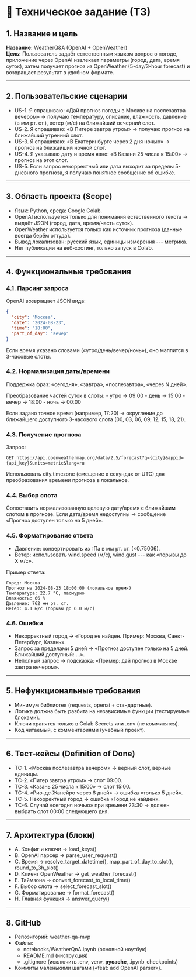 # 📄 Техническое задание (ТЗ)

## 1. Название и цель

**Название:** WeatherQ&A (OpenAI + OpenWeather)\
**Цель:** Пользователь задаёт естественным языком вопрос о погоде,
приложение через OpenAI извлекает параметры (город, дата, время суток),
затем получает прогноз из OpenWeather (5-day/3-hour forecast) и
возвращает результат в удобном формате.

------------------------------------------------------------------------

## 2. Пользовательские сценарии

-   US-1. Я спрашиваю: «Дай прогноз погоды в Москве на послезавтра
    вечером» → получаю температуру, описание, влажность, давление (в мм
    рт. ст.), ветер (м/с) на ближайший вечерний слот.
-   US-2. Я спрашиваю: «В Питере завтра утром» → получаю прогноз на
    ближайший утренний слот.
-   US-3. Я спрашиваю: «В Екатеринбурге через 2 дня ночью» → прогноз на
    ближайший ночной слот.
-   US-4. Я указываю дату и время явно: «В Казани 25 числа к 15:00» →
    прогноз на этот слот.
-   US-5. Если запрос некорректный или дата выходит за пределы
    5-дневного прогноза, я получаю понятное сообщение об ошибке.

------------------------------------------------------------------------

## 3. Область проекта (Scope)

-   Язык: Python, среда: Google Colab.
-   OpenAI используется только для понимания естественного текста →
    выдаёт JSON (город, дата, время/часть суток).
-   OpenWeather используется только как источник прогноза (данные всегда
    берём оттуда).
-   Вывод локализован: русский язык, единицы измерения --- метрика.
-   Нет публикации на веб-хостинг, только запуск в Colab.

------------------------------------------------------------------------

## 4. Функциональные требования

### 4.1. Парсинг запроса

OpenAI возвращает JSON вида:

``` json
{
  "city": "Москва",
  "date": "2024-08-23",
  "time": "18:00",
  "part_of_day": "вечер"
}
```

Если время указано словами («утро/день/вечер/ночь»), оно маппится в
3-часовые слоты.

### 4.2. Нормализация даты/времени

Поддержка фраз: «сегодня», «завтра», «послезавтра», «через N дней».

Преобразование частей суток в слоты: - утро → 09:00 - день → 15:00 -
вечер → 18:00 - ночь → 00:00

Если задано точное время (например, 17:20) → округление до ближайшего
доступного 3-часового слота (00, 03, 06, 09, 12, 15, 18, 21).

### 4.3. Получение прогноза

Запрос:

    GET https://api.openweathermap.org/data/2.5/forecast?q={city}&appid={api_key}&units=metric&lang=ru

Использовать city.timezone (смещение в секундах от UTC) для
преобразования времени прогноза в локальное.

### 4.4. Выбор слота

Сопоставить нормализованную целевую дату/время с ближайшим слотом в
прогнозе. Если дата/время недоступны → сообщение «Прогноз доступен
только на 5 дней».

### 4.5. Форматирование ответа

-   Давление: конвертировать из гПа в мм рт. ст. (×0.75006).
-   Ветер: использовать wind.speed (м/с), wind.gust --- как «порывы до X
    м/с».

Пример ответа:

    Город: Москва
    Прогноз на 2024-08-23 18:00:00 (локальное время)
    Температура: 22.7 °C, пасмурно
    Влажность: 66 %
    Давление: 762 мм рт. ст.
    Ветер: 4.1 м/с (порывы до 6.0 м/с)

### 4.6. Ошибки

-   Некорректный город → «Город не найден. Пример: Москва,
    Санкт-Петербург, Казань».
-   Запрос за пределами 5 дней → «Прогноз доступен только на 5 дней.
    Ближайший доступный: ...».
-   Неполный запрос → подсказка: «Пример: дай прогноз в Москве завтра
    вечером».

------------------------------------------------------------------------

## 5. Нефункциональные требования

-   Минимум библиотек (requests, openai + стандартные).
-   Логика должна быть разбита на независимые функции (тестируемые
    блоками).
-   Ключи хранятся только в Colab Secrets или .env (не коммитятся).
-   Код читаемый, с комментариями (учебный проект).

------------------------------------------------------------------------

## 6. Тест-кейсы (Definition of Done)

-   TC-1. «Москва послезавтра вечером» → верный слот, верные единицы.
-   TC-2. «Питер завтра утром» → слот 09:00.
-   TC-3. «Казань 25 числа к 15:00» → слот 15:00.
-   TC-4. «Рио-де-Жанейро через 6 дней» → ошибка «только 5 дней».
-   TC-5. Некорректный город → ошибка «Город не найден».
-   TC-6. Случай «сегодня ночью» при времени 23:30 → должен выбрать слот
    00:00 следующего дня.

------------------------------------------------------------------------

## 7. Архитектура (блоки)

-   A. Конфиг и ключи → load_keys()
-   B. OpenAI парсер → parse_user_request()
-   C. Время → resolve_target_datetime(), map_part_of_day_to_slot(),
    round_to_3h_slot()
-   D. Клиент OpenWeather → get_weather_forecast()
-   E. Таймзона → convert_forecast_to_local_time()
-   F. Выбор слота → select_forecast_slot()
-   G. Форматирование → format_forecast()
-   H. Главная функция → answer_query()

------------------------------------------------------------------------

## 8. GitHub

-   Репозиторий: weather-qa-mvp
-   Файлы:
    -   notebooks/WeatherQnA.ipynb (основной ноутбук)
    -   README.md (инструкция)
    -   .gitignore (исключить .env, venv, **pycache**,
        .ipynb_checkpoints)
-   Коммиты маленькими шагами («feat: add OpenAI parser»).
